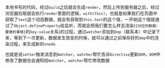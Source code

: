 本地书写的代码，经过`build`之后就会生成`render`，然后上传到服务器之后，经过浏览器拉取就会执行`render`里面的逻辑，`with(this)`，也就是如果我们在页面中获取了`text`这个动态数据，就会有获取到`this.text`的这个值，一开始这个值就通过了`Object.defineProperty`给监听，而就会把我们要怎么样去渲染(`{对应的数据:要做的事情}`的`key-value`关系)的过程，通过`watcher`添加到`Dep`（联系本）中记录下来，等到下一次更新，数据发生改变的时候，就可以通过之前保存好的`dep`中的渲染过程，来生成新的`vnode`.

也就是说`setter`触发消息到`Watcher`，`watcher`帮忙告诉`Directive`更新`DOM`，`DOM`中修改了数据也会通知给`Watcher`，`watcher`帮忙修改数据
